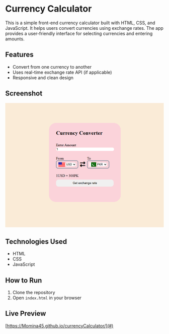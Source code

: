 # Currency Calculator

This is a simple front-end currency calculator built with HTML, CSS, and JavaScript. It helps users convert currencies using exchange rates. The app provides a user-friendly interface for selecting currencies and entering amounts.

## Features
- Convert from one currency to another
- Uses real-time exchange rate API (if applicable)
- Responsive and clean design

## Screenshot
![App Screenshot](screenshot.png)

## Technologies Used
- HTML
- CSS
- JavaScript

## How to Run
1. Clone the repository
2. Open `index.html` in your browser

## Live Preview
[https://Momina45.github.io/currencyCalculator/](#) 
